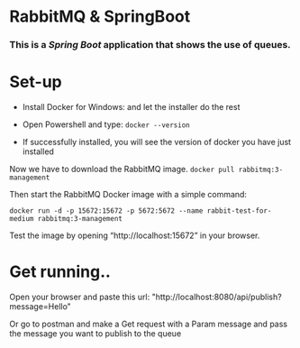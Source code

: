 # RabbitMQ & SpringBoot

### This is a *Spring Boot* application that shows the use of queues. 


# Set-up

- Install Docker for Windows: and let the installer do the rest 

- Open Powershell and type:
``docker --version`` 

- If successfully installed, you will see the version of docker you have just installed

Now we have to download the RabbitMQ image. 
``docker pull rabbitmq:3-management`` 

Then start the RabbitMQ Docker image with a simple command:

``docker run -d -p 15672:15672 -p 5672:5672 --name rabbit-test-for-medium rabbitmq:3-management``

Test the image by opening “http://localhost:15672” in your browser.


# Get running.. 
Open your browser and paste this url:  "http://localhost:8080/api/publish?message=Hello" 

Or go to postman and make a Get request with a Param message and pass the message you want to publish to the queue